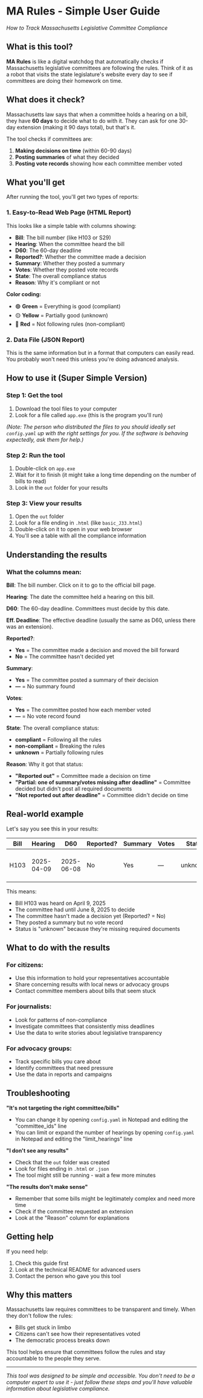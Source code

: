 # MA Rules - Simple User Guide
*How to Track Massachusetts Legislative Committee Compliance*

## What is this tool?

**MA Rules** is like a digital watchdog that automatically checks if Massachusetts legislative committees are following the rules. Think of it as a robot that visits the state legislature's website every day to see if committees are doing their homework on time.

## What does it check?

Massachusetts law says that when a committee holds a hearing on a bill, they have **60 days** to decide what to do with it. They can ask for one 30-day extension (making it 90 days total), but that's it. 

The tool checks if committees are:
1. **Making decisions on time** (within 60-90 days)
2. **Posting summaries** of what they decided
3. **Posting vote records** showing how each committee member voted

## What you'll get

After running the tool, you'll get two types of reports:

### 1. Easy-to-Read Web Page (HTML Report)
This looks like a simple table with columns showing:
- **Bill**: The bill number (like H103 or S29)
- **Hearing**: When the committee heard the bill
- **D60**: The 60-day deadline
- **Reported?**: Whether the committee made a decision
- **Summary**: Whether they posted a summary
- **Votes**: Whether they posted vote records
- **State**: The overall compliance status
- **Reason**: Why it's compliant or not

**Color coding:**
- 🟢 **Green** = Everything is good (compliant)
- 🟡 **Yellow** = Partially good (unknown)
- 🔴 **Red** = Not following rules (non-compliant)

### 2. Data File (JSON Report)
This is the same information but in a format that computers can easily read. You probably won't need this unless you're doing advanced analysis.

## How to use it (Super Simple Version)

### Step 1: Get the tool
1. Download the tool files to your computer
2. Look for a file called `app.exe` (this is the program you'll run)

_(Note: The person who distributed the files to you should ideally set `config.yaml` up with the right settings for you. If the software is behaving expectedly, ask them for help.)_

### Step 2: Run the tool
1. Double-click on `app.exe`
2. Wait for it to finish (it might take a long time depending on the number of bills to read)
3. Look in the `out` folder for your results

### Step 3: View your results
1. Open the `out` folder
2. Look for a file ending in `.html` (like `basic_J33.html`)
3. Double-click on it to open in your web browser
4. You'll see a table with all the compliance information

## Understanding the results

### What the columns mean:

**Bill**: The bill number. Click on it to go to the official bill page.

**Hearing**: The date the committee held a hearing on this bill.

**D60**: The 60-day deadline. Committees must decide by this date.

**Eff. Deadline**: The effective deadline (usually the same as D60, unless there was an extension).

**Reported?**: 
- **Yes** = The committee made a decision and moved the bill forward
- **No** = The committee hasn't decided yet

**Summary**: 
- **Yes** = The committee posted a summary of their decision
- **—** = No summary found

**Votes**: 
- **Yes** = The committee posted how each member voted
- **—** = No vote record found

**State**: The overall compliance status:
- **compliant** = Following all the rules
- **non-compliant** = Breaking the rules
- **unknown** = Partially following rules

**Reason**: Why it got that status:
- **"Reported out"** = Committee made a decision on time
- **"Partial: one of summary/votes missing after deadline"** = Committee decided but didn't post all required documents
- **"Not reported out after deadline"** = Committee didn't decide on time

## Real-world example

Let's say you see this in your results:

| Bill | Hearing    | D60        | Reported? | Summary | Votes | State   | Reason                                               |
|------|------------|------------|-----------|---------|-------|---------|------------------------------------------------------|
| H103 | 2025-04-09 | 2025-06-08 | No        | Yes     | —     | unknown | Partial: one of summary/votes missing after deadline |

This means:
- Bill H103 was heard on April 9, 2025
- The committee had until June 8, 2025 to decide
- The committee hasn't made a decision yet (Reported? = No)
- They posted a summary but no vote record
- Status is "unknown" because they're missing required documents

## What to do with the results

### For citizens:
- Use this information to hold your representatives accountable
- Share concerning results with local news or advocacy groups
- Contact committee members about bills that seem stuck

### For journalists:
- Look for patterns of non-compliance
- Investigate committees that consistently miss deadlines
- Use the data to write stories about legislative transparency

### For advocacy groups:
- Track specific bills you care about
- Identify committees that need pressure
- Use the data in reports and campaigns

## Troubleshooting

**"It's not targeting the right committee/bills"**
- You can change it by opening `config.yaml` in Notepad and editing the "committee_ids" line
- You can limit or expand the number of hearings by opening `config.yaml` in Notepad and editing the "limit_hearings" line

**"I don't see any results"**
- Check that the `out` folder was created
- Look for files ending in `.html` or `.json`
- The tool might still be running - wait a few more minutes

**"The results don't make sense"**
- Remember that some bills might be legitimately complex and need more time
- Check if the committee requested an extension
- Look at the "Reason" column for explanations

## Getting help

If you need help:
1. Check this guide first
2. Look at the technical README for advanced users
3. Contact the person who gave you this tool

## Why this matters

Massachusetts law requires committees to be transparent and timely. When they don't follow the rules:
- Bills get stuck in limbo
- Citizens can't see how their representatives voted
- The democratic process breaks down

This tool helps ensure that committees follow the rules and stay accountable to the people they serve.

---

*This tool was designed to be simple and accessible. You don't need to be a computer expert to use it - just follow these steps and you'll have valuable information about legislative compliance.*
